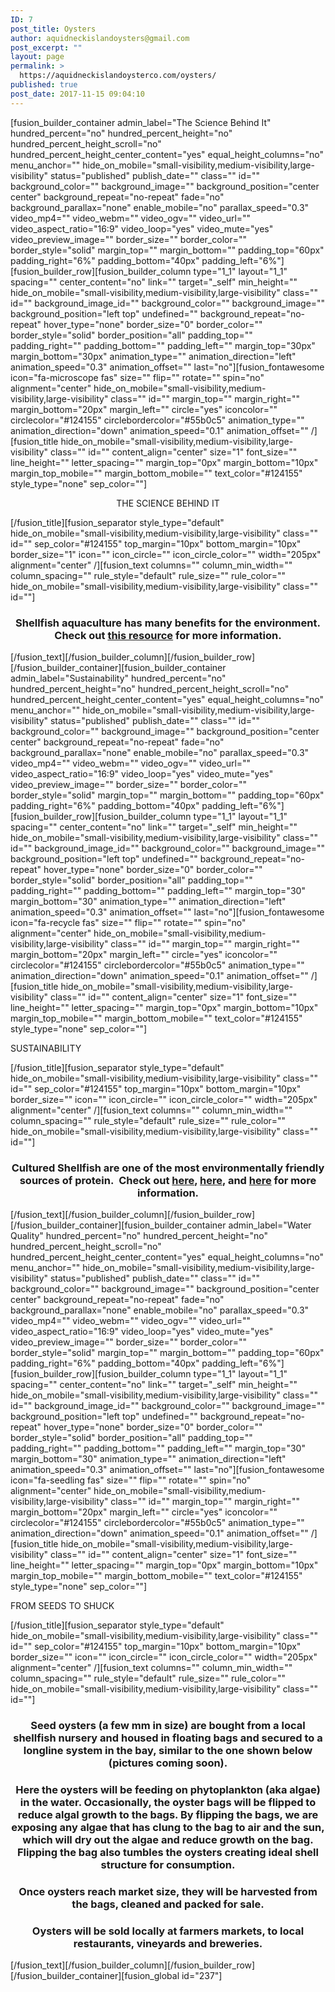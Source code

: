 ```yaml
---
ID: 7
post_title: Oysters
author: aquidneckislandoysters@gmail.com
post_excerpt: ""
layout: page
permalink: >
  https://aquidneckislandoysterco.com/oysters/
published: true
post_date: 2017-11-15 09:04:10
---
```

[fusion_builder_container admin_label="The Science Behind It" hundred_percent="no" hundred_percent_height="no" hundred_percent_height_scroll="no" hundred_percent_height_center_content="yes" equal_height_columns="no" menu_anchor="" hide_on_mobile="small-visibility,medium-visibility,large-visibility" status="published" publish_date="" class="" id="" background_color="" background_image="" background_position="center center" background_repeat="no-repeat" fade="no" background_parallax="none" enable_mobile="no" parallax_speed="0.3" video_mp4="" video_webm="" video_ogv="" video_url="" video_aspect_ratio="16:9" video_loop="yes" video_mute="yes" video_preview_image="" border_size="" border_color="" border_style="solid" margin_top="" margin_bottom="" padding_top="60px" padding_right="6%" padding_bottom="40px" padding_left="6%"][fusion_builder_row][fusion_builder_column type="1_1" layout="1_1" spacing="" center_content="no" link="" target="_self" min_height="" hide_on_mobile="small-visibility,medium-visibility,large-visibility" class="" id="" background_image_id="" background_color="" background_image="" background_position="left top" undefined="" background_repeat="no-repeat" hover_type="none" border_size="0" border_color="" border_style="solid" border_position="all" padding_top="" padding_right="" padding_bottom="" padding_left="" margin_top="30px" margin_bottom="30px" animation_type="" animation_direction="left" animation_speed="0.3" animation_offset="" last="no"][fusion_fontawesome icon="fa-microscope fas" size="" flip="" rotate="" spin="no" alignment="center" hide_on_mobile="small-visibility,medium-visibility,large-visibility" class="" id="" margin_top="" margin_right="" margin_bottom="20px" margin_left="" circle="yes" iconcolor="" circlecolor="#124155" circlebordercolor="#55b0c5" animation_type="" animation_direction="down" animation_speed="0.1" animation_offset="" /][fusion_title hide_on_mobile="small-visibility,medium-visibility,large-visibility" class="" id="" content_align="center" size="1" font_size="" line_height="" letter_spacing="" margin_top="0px" margin_bottom="10px" margin_top_mobile="" margin_bottom_mobile="" text_color="#124155" style_type="none" sep_color=""]
<p style="text-align: center;">THE SCIENCE BEHIND IT</p>
[/fusion_title][fusion_separator style_type="default" hide_on_mobile="small-visibility,medium-visibility,large-visibility" class="" id="" sep_color="#124155" top_margin="10px" bottom_margin="10px" border_size="1" icon="" icon_circle="" icon_circle_color="" width="205px" alignment="center" /][fusion_text columns="" column_min_width="" column_spacing="" rule_style="default" rule_size="" rule_color="" hide_on_mobile="small-visibility,medium-visibility,large-visibility" class="" id=""]
<h3 style="text-align: center;">Shellfish aquaculture has many benefits for the environment. Check out <a href="https://ecsga.org/wp-content/uploads/2018/02/BenefitsBrochure.pdf" target="_blank" rel="noopener noreferrer">this resource</a> for more information.</h3>
[/fusion_text][/fusion_builder_column][/fusion_builder_row][/fusion_builder_container][fusion_builder_container admin_label="Sustainability" hundred_percent="no" hundred_percent_height="no" hundred_percent_height_scroll="no" hundred_percent_height_center_content="yes" equal_height_columns="no" menu_anchor="" hide_on_mobile="small-visibility,medium-visibility,large-visibility" status="published" publish_date="" class="" id="" background_color="" background_image="" background_position="center center" background_repeat="no-repeat" fade="no" background_parallax="none" enable_mobile="no" parallax_speed="0.3" video_mp4="" video_webm="" video_ogv="" video_url="" video_aspect_ratio="16:9" video_loop="yes" video_mute="yes" video_preview_image="" border_size="" border_color="" border_style="solid" margin_top="" margin_bottom="" padding_top="60px" padding_right="6%" padding_bottom="40px" padding_left="6%"][fusion_builder_row][fusion_builder_column type="1_1" layout="1_1" spacing="" center_content="no" link="" target="_self" min_height="" hide_on_mobile="small-visibility,medium-visibility,large-visibility" class="" id="" background_image_id="" background_color="" background_image="" background_position="left top" undefined="" background_repeat="no-repeat" hover_type="none" border_size="0" border_color="" border_style="solid" border_position="all" padding_top="" padding_right="" padding_bottom="" padding_left="" margin_top="30" margin_bottom="30" animation_type="" animation_direction="left" animation_speed="0.3" animation_offset="" last="no"][fusion_fontawesome icon="fa-recycle fas" size="" flip="" rotate="" spin="no" alignment="center" hide_on_mobile="small-visibility,medium-visibility,large-visibility" class="" id="" margin_top="" margin_right="" margin_bottom="20px" margin_left="" circle="yes" iconcolor="" circlecolor="#124155" circlebordercolor="#55b0c5" animation_type="" animation_direction="down" animation_speed="0.1" animation_offset="" /][fusion_title hide_on_mobile="small-visibility,medium-visibility,large-visibility" class="" id="" content_align="center" size="1" font_size="" line_height="" letter_spacing="" margin_top="0px" margin_bottom="10px" margin_top_mobile="" margin_bottom_mobile="" text_color="#124155" style_type="none" sep_color=""]

SUSTAINABILITY

[/fusion_title][fusion_separator style_type="default" hide_on_mobile="small-visibility,medium-visibility,large-visibility" class="" id="" sep_color="#124155" top_margin="10px" bottom_margin="10px" border_size="" icon="" icon_circle="" icon_circle_color="" width="205px" alignment="center" /][fusion_text columns="" column_min_width="" column_spacing="" rule_style="default" rule_size="" rule_color="" hide_on_mobile="small-visibility,medium-visibility,large-visibility" class="" id=""]
<h3 class="p1" style="text-align: center;">Cultured Shellfish are one of the most environmentally friendly sources of protein.  Check out <a href="https://phys.org/news/2018-06-choice-environmental-meat-seafood.html" target="_blank" rel="noopener noreferrer">here</a>, <a href="https://ecsga.org/wp-content/uploads/2018/02/EcosystemServicesPoster2018.pdf" target="_blank" rel="noopener noreferrer">here</a>, and <a href="https://ecsga.org/wp-content/uploads/2018/05/LittlePondReport.pdf" target="_blank" rel="noopener noreferrer">here</a> for more information.</h3>
[/fusion_text][/fusion_builder_column][/fusion_builder_row][/fusion_builder_container][fusion_builder_container admin_label="Water Quality" hundred_percent="no" hundred_percent_height="no" hundred_percent_height_scroll="no" hundred_percent_height_center_content="yes" equal_height_columns="no" menu_anchor="" hide_on_mobile="small-visibility,medium-visibility,large-visibility" status="published" publish_date="" class="" id="" background_color="" background_image="" background_position="center center" background_repeat="no-repeat" fade="no" background_parallax="none" enable_mobile="no" parallax_speed="0.3" video_mp4="" video_webm="" video_ogv="" video_url="" video_aspect_ratio="16:9" video_loop="yes" video_mute="yes" video_preview_image="" border_size="" border_color="" border_style="solid" margin_top="" margin_bottom="" padding_top="60px" padding_right="6%" padding_bottom="40px" padding_left="6%"][fusion_builder_row][fusion_builder_column type="1_1" layout="1_1" spacing="" center_content="no" link="" target="_self" min_height="" hide_on_mobile="small-visibility,medium-visibility,large-visibility" class="" id="" background_image_id="" background_color="" background_image="" background_position="left top" undefined="" background_repeat="no-repeat" hover_type="none" border_size="0" border_color="" border_style="solid" border_position="all" padding_top="" padding_right="" padding_bottom="" padding_left="" margin_top="30" margin_bottom="30" animation_type="" animation_direction="left" animation_speed="0.3" animation_offset="" last="no"][fusion_fontawesome icon="fa-seedling fas" size="" flip="" rotate="" spin="no" alignment="center" hide_on_mobile="small-visibility,medium-visibility,large-visibility" class="" id="" margin_top="" margin_right="" margin_bottom="20px" margin_left="" circle="yes" iconcolor="" circlecolor="#124155" circlebordercolor="#55b0c5" animation_type="" animation_direction="down" animation_speed="0.1" animation_offset="" /][fusion_title hide_on_mobile="small-visibility,medium-visibility,large-visibility" class="" id="" content_align="center" size="1" font_size="" line_height="" letter_spacing="" margin_top="0px" margin_bottom="10px" margin_top_mobile="" margin_bottom_mobile="" text_color="#124155" style_type="none" sep_color=""]

FROM SEEDS TO SHUCK

[/fusion_title][fusion_separator style_type="default" hide_on_mobile="small-visibility,medium-visibility,large-visibility" class="" id="" sep_color="#124155" top_margin="10px" bottom_margin="10px" border_size="" icon="" icon_circle="" icon_circle_color="" width="205px" alignment="center" /][fusion_text columns="" column_min_width="" column_spacing="" rule_style="default" rule_size="" rule_color="" hide_on_mobile="small-visibility,medium-visibility,large-visibility" class="" id=""]
<h3 class="p1" style="text-align: center;">Seed oysters (a few mm in size) are bought from a local shellfish nursery and housed in floating bags and secured to a longline system in the bay, similar to the one shown below (pictures coming soon).</h3>
<h3 class="p1" style="text-align: center;">Here the oysters will be feeding on phytoplankton (aka algae) in the water. Occasionally, the oyster bags will be flipped to reduce algal growth to the bags. By flipping the bags, we are exposing any algae that has clung to the bag to air and the sun, which will dry out the algae and reduce growth on the bag. Flipping the bag also tumbles the oysters creating ideal shell structure for consumption.</h3>
<h3 class="p1" style="text-align: center;">Once oysters reach market size, they will be harvested from the bags, cleaned and packed for sale.</h3>
<h3 class="p1" style="text-align: center;">Oysters will be sold locally at farmers markets, to local restaurants, vineyards and breweries.</h3>
[/fusion_text][/fusion_builder_column][/fusion_builder_row][/fusion_builder_container][fusion_global id="237"]